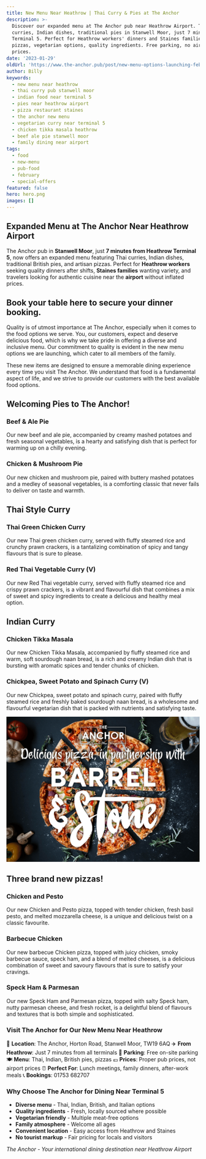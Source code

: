 ```yaml
---
title: New Menu Near Heathrow | Thai Curry & Pies at The Anchor
description: >-
  Discover our expanded menu at The Anchor pub near Heathrow Airport. Thai
  curries, Indian dishes, traditional pies in Stanwell Moor, just 7 minutes from
  Terminal 5. Perfect for Heathrow workers' dinners and Staines families. Fresh
  pizzas, vegetarian options, quality ingredients. Free parking, no airport
  prices.
date: '2023-01-29'
oldUrl: 'https://www.the-anchor.pub/post/new-menu-options-launching-february-1st-2023'
author: Billy
keywords:
  - new menu near heathrow
  - thai curry pub stanwell moor
  - indian food near terminal 5
  - pies near heathrow airport
  - pizza restaurant staines
  - the anchor new menu
  - vegetarian curry near terminal 5
  - chicken tikka masala heathrow
  - beef ale pie stanwell moor
  - family dining near airport
tags:
  - food
  - new-menu
  - pub-food
  - february
  - special-offers
featured: false
hero: hero.png
images: []
---
```


  

## Expanded Menu at The Anchor Near Heathrow Airport

The Anchor pub in **Stanwell Moor**, just **7 minutes from Heathrow Terminal 5**, now offers an expanded menu featuring Thai curries, Indian dishes, traditional British pies, and artisan pizzas. Perfect for **Heathrow workers** seeking quality dinners after shifts, **Staines families** wanting variety, and travelers looking for authentic cuisine near the **airport** without inflated prices.

  

## Book your table here to secure your dinner booking.

Quality is of utmost importance at The Anchor, especially when it comes to the food options we serve. You, our customers, expect and deserve delicious food, which is why we take pride in offering a diverse and inclusive menu. Our commitment to quality is evident in the new menu options we are launching, which cater to all members of the family.

  

These new items are designed to ensure a memorable dining experience every time you visit The Anchor. We understand that food is a fundamental aspect of life, and we strive to provide our customers with the best available food options.  

## Welcoming Pies to The Anchor!

### Beef & Ale Pie

Our new beef and ale pie, accompanied by creamy mashed potatoes and fresh seasonal vegetables, is a hearty and satisfying dish that is perfect for warming up on a chilly evening.

  

### Chicken & Mushroom Pie

Our new chicken and mushroom pie, paired with buttery mashed potatoes and a medley of seasonal vegetables, is a comforting classic that never fails to deliver on taste and warmth.

  

## Thai Style Curry

### Thai Green Chicken Curry

Our new Thai green chicken curry, served with fluffy steamed rice and crunchy prawn crackers, is a tantalizing combination of spicy and tangy flavours that is sure to please.

  

### Red Thai Vegetable Curry (V)

Our new Red Thai vegetable curry, served with fluffy steamed rice and crispy prawn crackers, is a vibrant and flavourful dish that combines a mix of sweet and spicy ingredients to create a delicious and healthy meal option.

  

## Indian Curry

### Chicken Tikka Masala

Our new Chicken Tikka Masala, accompanied by fluffy steamed rice and warm, soft sourdough naan bread, is a rich and creamy Indian dish that is bursting with aromatic spices and tender chunks of chicken.

  

### Chickpea, Sweet Potato and Spinach Curry (V)

Our new Chickpea, sweet potato and spinach curry, paired with fluffy steamed rice and freshly baked sourdough naan bread, is a wholesome and flavourful vegetarian dish that is packed with nutrients and satisfying taste.

  

![new menu options launching february 1st 2023 image](/content/blog/new-menu-options-launching-february-1st-2023/image-1.png)

## Three brand new pizzas!

### Chicken and Pesto

Our new Chicken and Pesto pizza, topped with tender chicken, fresh basil pesto, and melted mozzarella cheese, is a unique and delicious twist on a classic favourite.

  

### Barbecue Chicken

Our new barbecue Chicken pizza, topped with juicy chicken, smoky barbecue sauce, speck ham, and a blend of melted cheeses, is a delicious combination of sweet and savoury flavours that is sure to satisfy your cravings.

  

### Speck Ham & Parmesan

Our new Speck Ham and Parmesan pizza, topped with salty Speck ham, nutty parmesan cheese, and fresh rocket, is a delightful blend of flavours and textures that is both simple and sophisticated.

### Visit The Anchor for Our New Menu Near Heathrow

📍 **Location**: The Anchor, Horton Road, Stanwell Moor, TW19 6AQ
✈️ **From Heathrow**: Just 7 minutes from all terminals
🚗 **Parking**: Free on-site parking
🍽️ **Menu**: Thai, Indian, British pies, pizzas
💷 **Prices**: Proper pub prices, not airport prices
⏰ **Perfect For**: Lunch meetings, family dinners, after-work meals
📞 **Bookings**: 01753 682707

### Why Choose The Anchor for Dining Near Terminal 5

- **Diverse menu** - Thai, Indian, British, and Italian options
- **Quality ingredients** - Fresh, locally sourced where possible
- **Vegetarian friendly** - Multiple meat-free options
- **Family atmosphere** - Welcome all ages
- **Convenient location** - Easy access from Heathrow and Staines
- **No tourist markup** - Fair pricing for locals and visitors

*The Anchor - Your international dining destination near Heathrow Airport*
